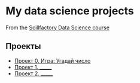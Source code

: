 # My data science projects
From the [Scillfactory Data Science course](https://skillfactory.ru/data-scientist)

## Проекты

* [Проект 0. Игра: Угадай число](https://github.com/Viktor-31/sf_dst182_viktor/tree/main/project_0)
* [Проект 1. _____](_____)
* [Проект 2. _____](_____)
